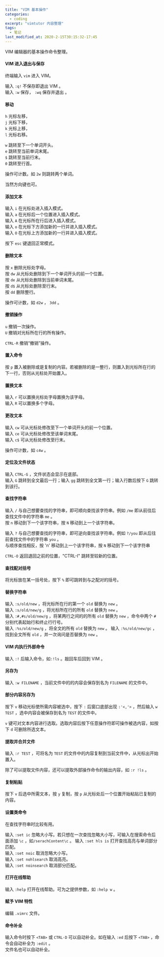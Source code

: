 ```yaml
---
title: "VIM 基本操作"
categories:
  - coding
excerpt: "vimtutor 内容整理"
tags:
  - 笔记
last_modified_at: 2020-2-15T30:15:32-17:45
---
```


VIM 编辑器的基本操作命令整理。

#### VIM 进入退出与保存

终端输入 `vim` 进入 VIM。

输入 `:q!` 不保存即退出 VIM 。<br>
输入 `:w` 保存， `:wq` 保存并退出 。

#### 移动

`h` 光标左移，<br>
`j` 光标下移，<br>
`k` 光标上移，<br>
`l` 光标右移。

`w` 跳转至下一个单词开头。<br>
`e` 跳转至当前单词末尾。<br>
`$` 跳转至当前行末。<br>
`0` 跳转至行首。

操作可计数。如 `2w` 则跳转两个单词。

当然方向键也可。

#### 添加文本

输入 `i` 在光标处进入插入模式。<br>
输入 `a` 在光标后一个位置进入插入模式。<br>
输入 `A` 在光标所在行后进入插入模式。<br>
输入 `o` 在光标下方添加新的一行并进入插入模式。<br>
输入 `O` 在光标上方添加新的一行并进入插入模式。

按下 `esc` 键退回正常模式。

#### 删除文本

按 `x` 删除光标处字母。<br>
按 `dw` 从光标处删除到下一个单词开头的前一个位置。<br>
按 `de` 从光标处删除到当前单词末尾。<br>
按 `d$` 从光标处删除至行末。<br>
按 `dd` 删除整行。

操作可计数，如 `d2w` ， `3dd` 。

#### 撤销操作

`u` 撤销一次操作。<br>
`U` 撤销对光标所在行的所有操作。

`CTRL-R` 撤销“撤销”操作。

#### 置入命令

按 `p` 置入被删除或是复制的内容。若被删除的是一整行，则置入到光标所在行的下一行，否则从光标处开始置入。

#### 置换文本

输入 `r` 可以置换光标处字母置换为该字母。<br>
输入 `R` 可以置换多个字母。

#### 更改文本

输入 `cw` 可从光标处修改至下一个单词开头的前一个位置。<br>
输入 `ce` 可从光标处修改至该单词末尾。<br>
输入 `c$` 可从光标处修改至行末。<br>

操作可计数，如 `c4w` 。

#### 定位及文件状态

输入 `CTRL-G` ，文件状态会显示在底部。<br>
输入 `G` 跳转到全文最后一行；输入 `gg` 跳转到全文第一行；输入行数后按下 `G` 跳转到该行。

#### 查找字符串

输入 `/` 与自己想要查找的字符串，即可顺向查找该字符串。例如 `/me` 即从前往后查找文件中的字符串 `me` 。<br>
按 `n` 移动到下一个该字符串，按 `N` 移动到上一个该字符串。

输入 `?` 与自己想要查找的字符串，即可逆向查找该字符串。例如 `?/you` 即从后往前查找文件中的字符串 `you` 。<br>
与顺序查找相反，按 'n' 移动到上一个该字符串，按 `N` 移动到下一个该字符串

`CTRL-O` 返回退回之前的位置，"CTRL-I" 跳转至较新的位置。

#### 查找配对括号

将光标放在某一括号处，按下 `%` 即可跳转到与之配对的括号。

#### 替换字符串

输入 `:s/old/new` ，将光标所在行的第一个 `old` 替换为 `new` 。<br>
输入 `:s/old/new/g` ，将光标所在行的所有 `old` 替换为 `new` 。 <br>
输入 `:#,#s/old/new/g` ，将某两行之间的的所有 `old` 替换为 `new` ，命令中两个 `#` 分别代表起始行和终止行行号。<br>
输入 `:%s/old/new/g` ，将全文的所有 `old` 替换为 `new` 。
输入 `:%s/old/new/gc` ，找到全文所有 `old` ，并一次询问是否替换为 `new` 。

#### VIM 内执行外部命令

输入 `:!` 后输入命令，如`:!ls` 。敲回车后回到 VIM 。

#### 另存为

输入 `:w FILENAME` ，当前文件中的的内容会保存到名为 `FILENAME` 的文件中。

#### 部分内容另存为

按下 `v` 移动光标使所需内容被选中，按下 `:` 后窗口底部出现 `:'<,'>` ，然后输入 `w TEST` ，选中内容会被保存到名为 `TEST` 的文件中。

`v` 键可对文本内容进行选取。选取内容后按下任意操作符即可操作被选内容，如按下 `d` 可删除所选文本。

#### 提取并合并文件

输入 `:r TEST` ，可将名为 `TEST` 的文件中的内容复制到当前文件中，从光标出开始置入。

除了可以提取文件内容，还可以提取外部操作命令的输出内容，如 `:r !ls` 。

#### 复制粘贴

按下 `v` 后选中所需文本，按 `y` 复制，按 `p` 从光标处后一个位置开始粘贴已复制的内容。

#### 设置类命令

在查找字符串时比较有用。

输入 `:set ic` 忽略大小写。若只想在一次查找忽略大小写，可输入在搜索命令后面添加 `\c` ，如`/serachContent\c` 。
输入 `:set hls is` 打开查找高亮与单词部分匹配。<br>
输入 `:set noic` 取消忽略大小写。<br>
输入 `:set nohlsearch` 取消高亮。<br>
输入 `:set noinsearch` 取消部分匹配。

#### 打开在线帮助

输入 `:help` 打开在线帮助。可为之提供参数，如 `:help w` 。

#### 赋予 VIM 特性

编辑 `.vimrc` 文件。

#### 命令补全

输入命令时按下 `<TAB>` 或 `CTRL-D` 可以自动补全。如在输入 `:ed` 后按下 `<TAB>` ，命令会自动补全为 `:edit` 。<br>
文件名也可以自动补全。
